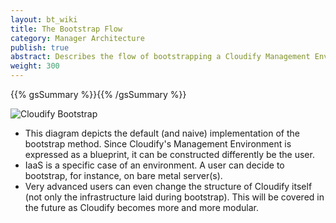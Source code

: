 ```yaml
---
layout: bt_wiki
title: The Bootstrap Flow
category: Manager Architecture
publish: true
abstract: Describes the flow of bootstrapping a Cloudify Management Environment
weight: 300
---
```

{{% gsSummary %}}{{% /gsSummary %}}

![Cloudify Bootstrap](images/architecture/cloudify_flow_bootstrap.png)

* This diagram depicts the default (and naive) implementation of the bootstrap method. Since Cloudify's Management Environment is expressed as a blueprint, it can be constructed differently be the user.
* IaaS is a specific case of an environment. A user can decide to bootstrap, for instance, on bare metal server(s).
* Very advanced users can even change the structure of Cloudify itself (not only the infrastructure laid during bootstrap). This will be covered in the future as Cloudify becomes more and more modular.